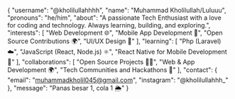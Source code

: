 {
  "username": "@kholilullahhhh",
  "name": "Muhammad Kholilullah/Luluuu",
  "pronouns": "he/him",
  "about": "A passionate Tech Enthusiast with a love for coding and technology. Always learning, building, and exploring.",
  "interests": [
    "Web Development 🌐",
    "Mobile App Development 📱",
    "Open Source Contributions 🌍",
    "UI/UX Design 🎨"
  ],
  "learning": [
    "Php (Laravel) ☁️",
    "JavaScript (React, Node.js) ⚛️",
    "React Native for Mobile Development 📱"
  ],
  "collaborations": [
    "Open Source Projects 👨‍💻",
    "Web & App Development 🌍",
    "Tech Communities and Hackathons 🎯"
  ],
  "contact": {
    "email": "muhammadkholil045@gmail.com",
    "instagram": "@kholilullahhh_"
  },
  "message": "Panas besar 1, cola 1 🌦"
}
